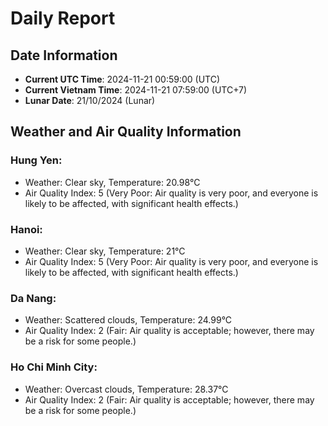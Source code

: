 # Daily Report
## Date Information
- **Current UTC Time**: 2024-11-21 00:59:00 (UTC)
- **Current Vietnam Time**: 2024-11-21 07:59:00 (UTC+7)
- **Lunar Date**: 21/10/2024 (Lunar)

## Weather and Air Quality Information

### Hung Yen:
- Weather: Clear sky, Temperature: 20.98°C
- Air Quality Index: 5 (Very Poor: Air quality is very poor, and everyone is likely to be affected, with significant health effects.)

### Hanoi:
- Weather: Clear sky, Temperature: 21°C
- Air Quality Index: 5 (Very Poor: Air quality is very poor, and everyone is likely to be affected, with significant health effects.)

### Da Nang:
- Weather: Scattered clouds, Temperature: 24.99°C
- Air Quality Index: 2 (Fair: Air quality is acceptable; however, there may be a risk for some people.)

### Ho Chi Minh City:
- Weather: Overcast clouds, Temperature: 28.37°C
- Air Quality Index: 2 (Fair: Air quality is acceptable; however, there may be a risk for some people.)

